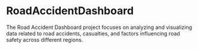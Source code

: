 # RoadAccidentDashboard
The Road Accident Dashboard project focuses on analyzing and visualizing data related to road accidents, casualties, and factors influencing road safety across different regions.
